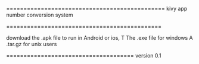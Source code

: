 ==============================================
kivy app number conversion system

=============================================

download the .apk file to run in Android or ios, T
The .exe file for windows
A .tar.gz for unix users

=====================================
version 0.1
